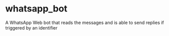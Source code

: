 # whatsapp_bot
A WhatsApp Web bot that reads the messages and is able to send replies if triggered by an identifier
